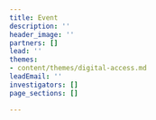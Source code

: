 ```yaml
---
title: Event
description: ''
header_image: ''
partners: []
lead: ''
themes:
- content/themes/digital-access.md
leadEmail: ''
investigators: []
page_sections: []

---
```

